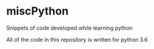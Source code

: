 # miscPython
Snippets of code developed while learning python

All of the code in this repository is written for python 3.6
